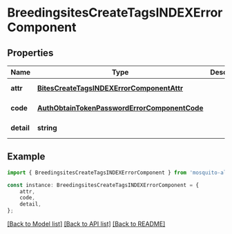 # BreedingsitesCreateTagsINDEXErrorComponent


## Properties

Name | Type | Description | Notes
------------ | ------------- | ------------- | -------------
**attr** | [**BitesCreateTagsINDEXErrorComponentAttr**](BitesCreateTagsINDEXErrorComponentAttr.md) |  | [default to undefined]
**code** | [**AuthObtainTokenPasswordErrorComponentCode**](AuthObtainTokenPasswordErrorComponentCode.md) |  | [default to undefined]
**detail** | **string** |  | [default to undefined]

## Example

```typescript
import { BreedingsitesCreateTagsINDEXErrorComponent } from 'mosquito-alert';

const instance: BreedingsitesCreateTagsINDEXErrorComponent = {
    attr,
    code,
    detail,
};
```

[[Back to Model list]](../README.md#documentation-for-models) [[Back to API list]](../README.md#documentation-for-api-endpoints) [[Back to README]](../README.md)
